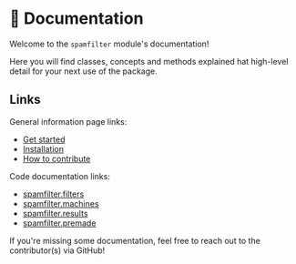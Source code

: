 # 📕 Documentation

Welcome to the `spamfilter` module's documentation!

Here you will find classes, concepts and methods explained hat high-level detail for your next use of the package.

## Links
General information page links:
 - [Get started](./get_started.md)
 - [Installation](./installation.md)
 - [How to contribute](./CONTRIBUTING.md)

Code documentation links:
 - [spamfilter.filters](./filters.md)
 - [spamfilter.machines](./machines.md)
 - [spamfilter.results](./results.md)
 - [spamfilter.premade](./premade.md)

If you're missing some documentation, feel free to reach out to the contributor(s) via GitHub!